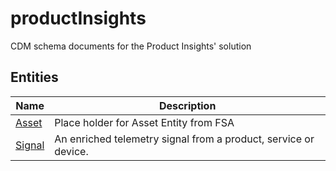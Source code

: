 
# productInsights

CDM schema documents for the Product Insights' solution  

## Entities

|Name|Description|
|---|---|
|[Asset](Asset.cdm.json)|Place holder for Asset Entity from FSA|
|[Signal](Signal.cdm.json)|An enriched telemetry signal from a product, service or device.|
